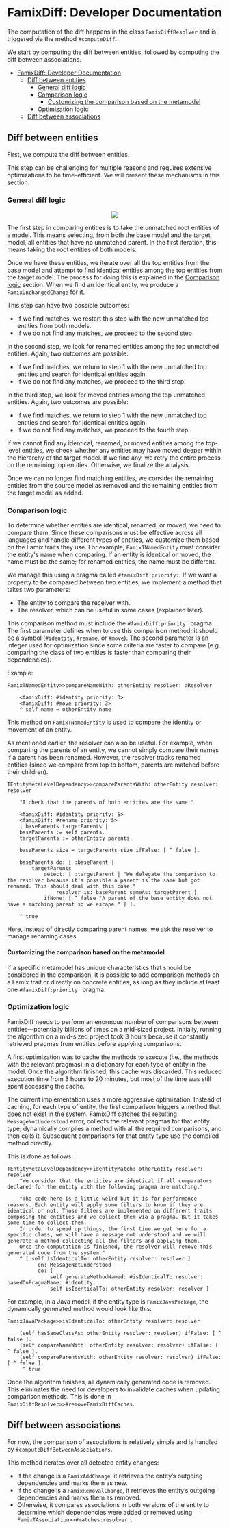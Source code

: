 # FamixDiff: Developer Documentation

The computation of the diff happens in the class `FamixDiffResolver` and is triggered via the method `#computeDiff`.

We start by computing the diff between entities, followed by computing the diff between associations.

<!-- TOC -->

- [FamixDiff: Developer Documentation](#famixdiff-developer-documentation)
	- [Diff between entities](#diff-between-entities)
		- [General diff logic](#general-diff-logic)
		- [Comparison logic](#comparison-logic)
			- [Customizing the comparison based on the metamodel](#customizing-the-comparison-based-on-the-metamodel)
		- [Optimization logic](#optimization-logic)
	- [Diff between associations](#diff-between-associations)

<!-- /TOC -->

## Diff between entities

First, we compute the diff between entities.

This step can be challenging for multiple reasons and requires extensive optimizations to be time-efficient. We will present these mechanisms in this section.

### General diff logic

<p align="center">
  <img src="process.png">
</p>

The first step in comparing entities is to take the unmatched root entities of a model. This means selecting, from both the base model and the target model, all entities that have no unmatched parent. In the first iteration, this means taking the root entities of both models.

Once we have these entities, we iterate over all the top entities from the base model and attempt to find identical entities among the top entities from the target model. The process for doing this is explained in the [Comparison logic](#comparison-logic) section. When we find an identical entity, we produce a `FamixUnchangedChange` for it.

This step can have two possible outcomes:
- If we find matches, we restart this step with the new unmatched top entities from both models.
- If we do not find any matches, we proceed to the second step.

In the second step, we look for renamed entities among the top unmatched entities. Again, two outcomes are possible:
- If we find matches, we return to step 1 with the new unmatched top entities and search for identical entities again.
- If we do not find any matches, we proceed to the third step.

In the third step, we look for moved entities among the top unmatched entities. Again, two outcomes are possible:
- If we find matches, we return to step 1 with the new unmatched top entities and search for identical entities again.
- If we do not find any matches, we proceed to the fourth step.

If we cannot find any identical, renamed, or moved entities among the top-level entities, we check whether any entities may have moved deeper within the hierarchy of the target model. If we find any, we retry the entire process on the remaining top entities. Otherwise, we finalize the analysis.

Once we can no longer find matching entities, we consider the remaining entities from the source model as removed and the remaining entities from the target model as added.

### Comparison logic

To determine whether entities are identical, renamed, or moved, we need to compare them. Since these comparisons must be effective across all languages and handle different types of entities, we customize them based on the Famix traits they use. For example, `FamixTNamedEntity` must consider the entity's name when comparing. If an entity is identical or moved, the name must be the same; for renamed entities, the name must be different.

We manage this using a pragma called `#famixDiff:priority:`. If we want a property to be compared between two entities, we implement a method that takes two parameters:
- The entity to compare the receiver with.
- The resolver, which can be useful in some cases (explained later).

This comparison method must include the `#famixDiff:priority:` pragma. The first parameter defines when to use this comparison method; it should be a symbol (`#identity`, `#rename`, or `#move`). The second parameter is an integer used for optimization since some criteria are faster to compare (e.g., comparing the class of two entities is faster than comparing their dependencies).

Example:

```st
FamixTNamedEntity>>compareNameWith: otherEntity resolver: aResolver

	<famixDiff: #identity priority: 3>
	<famixDiff: #move priority: 3>
	^ self name = otherEntity name
```

This method on `FamixTNamedEntity` is used to compare the identity or movement of an entity.

As mentioned earlier, the resolver can also be useful. For example, when comparing the parents of an entity, we cannot simply compare their names if a parent has been renamed. However, the resolver tracks renamed entities (since we compare from top to bottom, parents are matched before their children).

```st
TEntityMetaLevelDependency>>compareParentsWith: otherEntity resolver: resolver

	"I check that the parents of both entities are the same."

	<famixDiff: #identity priority: 5>
	<famixDiff: #rename priority: 5>
	| baseParents targetParents |
	baseParents := self parents.
	targetParents := otherEntity parents.

	baseParents size = targetParents size ifFalse: [ ^ false ].

	baseParents do: [ :baseParent | 
		targetParents
			detect: [ :targetParent | "We delegate the comparison to the resolver because it's possible a parent is the same but got renamed. This should deal with this case." 
				resolver is: baseParent sameAs: targetParent ]
			ifNone: [ ^ false "A parent of the base entity does not have a matching parent so we escape." ] ].

	^ true
  ```

Here, instead of directly comparing parent names, we ask the resolver to manage renaming cases.

#### Customizing the comparison based on the metamodel

If a specific metamodel has unique characteristics that should be considered in the comparison, it is possible to add comparison methods on a Famix trait or directly on concrete entities, as long as they include at least one `#famixDiff:priority:` pragma.

### Optimization logic

FamixDiff needs to perform an enormous number of comparisons between entities—potentially billions of times on a mid-sized project. Initially, running the algorithm on a mid-sized project took 3 hours because it constantly retrieved pragmas from entities before applying comparisons.

A first optimization was to cache the methods to execute (i.e., the methods with the relevant pragmas) in a dictionary for each type of entity in the model. Once the algorithm finished, this cache was discarded. This reduced execution time from 3 hours to 20 minutes, but most of the time was still spent accessing the cache.

The current implementation uses a more aggressive optimization. Instead of caching, for each type of entity, the first comparison triggers a method that does not exist in the system. FamixDiff catches the resulting `MessageNotUnderstood` error, collects the relevant pragmas for that entity type, dynamically compiles a method with all the required comparisons, and then calls it. Subsequent comparisons for that entity type use the compiled method directly.

This is done as follows:

```st
TEntityMetaLevelDependency>>identityMatch: otherEntity resolver: resolver
	"We consider that the entities are identical if all comparators declared for the entity with the following pragma are matching."

	"The code here is a little weird but it is for performance reasons. Each entity will apply some filters to know if they are identical or not. Those filters are implemented on different traits composing the entities and we collect them via a pragma. But it takes some time to collect them.
	In order to speed up things, the first time we get here for a specific class, we will have a message not understood and we will generate a method collecting all the filters and applying them.
	Once the computation is finished, the resolver will remove this generated code from the system."
	^ [ self isIdenticalTo: otherEntity resolver: resolver ]
		  on: MessageNotUnderstood
		  do: [
			  self generateMethodNamed: #isIdenticalTo:resolver: basedOnPragmaName: #identity.
			  self isIdenticalTo: otherEntity resolver: resolver ]
```

For example, in a Java model, if the entity type is `FamixJavaPackage`, the dynamically generated method would look like this:

```st
FamixJavaPackage>>isIdenticalTo: otherEntity resolver: resolver

	(self hasSameClassAs: otherEntity resolver: resolver) ifFalse: [ ^ false ].
	(self compareNameWith: otherEntity resolver: resolver) ifFalse: [ ^ false ].
	(self compareParentsWith: otherEntity resolver: resolver) ifFalse: [ ^ false ].
	 ^ true
```

Once the algorithm finishes, all dynamically generated code is removed. This eliminates the need for developers to invalidate caches when updating comparison methods. This is done in `FamixDiffResolver>>#removeFamixDiffCaches`.

## Diff between associations

For now, the comparison of associations is relatively simple and is handled by `#computeDiffBetweenAssociations`.

This method iterates over all detected entity changes:

- If the change is a `FamixAddChange`, it retrieves the entity’s outgoing dependencies and marks them as new.
- If the change is a `FamixRemovalChange`, it retrieves the entity’s outgoing dependencies and marks them as removed.
- Otherwise, it compares associations in both versions of the entity to determine which dependencies were added or removed using `FamixTAssociation>>#matches:resolver:`.
